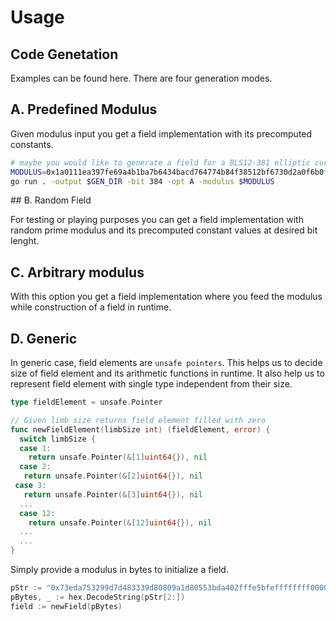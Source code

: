 
# Usage

## Code Genetation

Examples can be found here. There are four generation modes.

## A. Predefined Modulus

Given modulus input you get a field implementation with its precomputed constants.

```sh
# maybe you would like to generate a field for a BLS12-381 elliptic curve implementation
MODULUS=0x1a0111ea397fe69a4b1ba7b6434bacd764774b84f38512bf6730d2a0f6b0f6241eabfffeb153ffffb9feffffffffaaab
go run . -output $GEN_DIR -bit 384 -opt A -modulus $MODULUS
```

## B. Random Field

For testing or playing purposes you can get a field implementation with random prime modulus and its precomputed constant values at desired bit lenght.

## C. Arbitrary modulus

With this option you get a field implementation where you feed the modulus while construction of a field in runtime.

## D. Generic

In generic case, field elements are `unsafe pointers`. This helps us to decide size of field element and its arithmetic functions in runtime. It also help us to represent field element with single type independent from their size.

```go
type fieldElement = unsafe.Pointer

// Given limb size returns field element filled with zero 
func newFieldElement(limbSize int) (fieldElement, error) {
  switch limbSize {
  case 1:
    return unsafe.Pointer(&[1]uint64{}), nil
  case 2:
   return unsafe.Pointer(&[2]uint64{}), nil
 case 3:
   return unsafe.Pointer(&[3]uint64{}), nil
  ...
  case 12:
    return unsafe.Pointer(&[12]uint64{}), nil
  ...
  ...
}
```

Simply provide a modulus in bytes to initialize a field.

```go
pStr := "0x73eda753299d7d483339d80809a1d80553bda402fffe5bfeffffffff00000001"
pBytes, _ := hex.DecodeString(pStr[2:])
field := newField(pBytes)
```
